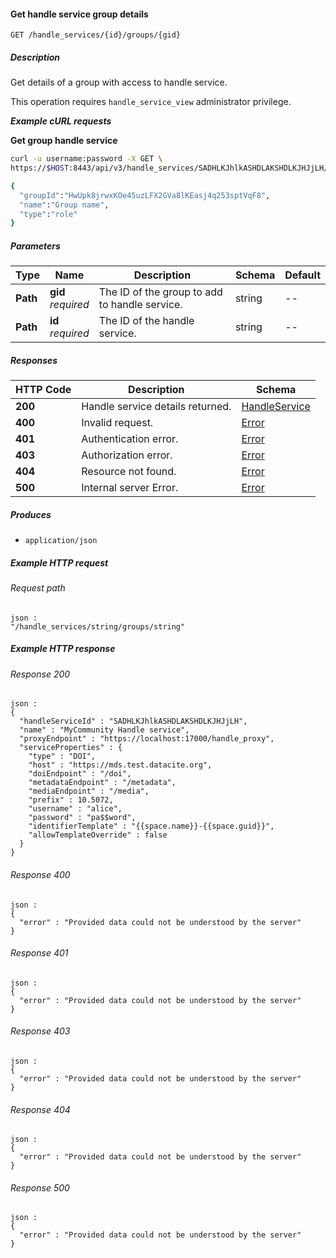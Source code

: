 
<a name="get_handle_service_group"></a>
#### Get handle service group details
```
GET /handle_services/{id}/groups/{gid}
```


##### Description
Get details of a group with access to handle service.

This operation requires `handle_service_view` administrator privilege.

***Example cURL requests***

**Get group handle service**
```bash
curl -u username:password -X GET \
https://$HOST:8443/api/v3/handle_services/SADHLKJhlkASHDLAKSHDLKJHJjLH/groups/HwUpk8jrwxKOe45uzLFX2GVa8lKEasj4q253sptVqF8

{
  "groupId":"HwUpk8jrwxKOe45uzLFX2GVa8lKEasj4q253sptVqF8",
  "name":"Group name",
  "type":"role"
}
```


##### Parameters

|Type|Name|Description|Schema|Default|
|---|---|---|---|---|
|**Path**|**gid**  <br>*required*|The ID of the group to add to handle service.|string|--|
|**Path**|**id**  <br>*required*|The ID of the handle service.|string|--|


##### Responses

|HTTP Code|Description|Schema|
|---|---|---|
|**200**|Handle service details returned.|[HandleService](../definitions/HandleService.md#handleservice)|
|**400**|Invalid request.|[Error](../definitions/Error.md#error)|
|**401**|Authentication error.|[Error](../definitions/Error.md#error)|
|**403**|Authorization error.|[Error](../definitions/Error.md#error)|
|**404**|Resource not found.|[Error](../definitions/Error.md#error)|
|**500**|Internal server Error.|[Error](../definitions/Error.md#error)|


##### Produces

* `application/json`


##### Example HTTP request

###### Request path
```
json :
"/handle_services/string/groups/string"
```


##### Example HTTP response

###### Response 200
```
json :
{
  "handleServiceId" : "SADHLKJhlkASHDLAKSHDLKJHJjLH",
  "name" : "MyCommunity Handle service",
  "proxyEndpoint" : "https://localhost:17000/handle_proxy",
  "serviceProperties" : {
    "type" : "DOI",
    "host" : "https://mds.test.datacite.org",
    "doiEndpoint" : "/doi",
    "metadataEndpoint" : "/metadata",
    "mediaEndpoint" : "/media",
    "prefix" : 10.5072,
    "username" : "alice",
    "password" : "pa$$word",
    "identifierTemplate" : "{{space.name}}-{{space.guid}}",
    "allowTemplateOverride" : false
  }
}
```


###### Response 400
```
json :
{
  "error" : "Provided data could not be understood by the server"
}
```


###### Response 401
```
json :
{
  "error" : "Provided data could not be understood by the server"
}
```


###### Response 403
```
json :
{
  "error" : "Provided data could not be understood by the server"
}
```


###### Response 404
```
json :
{
  "error" : "Provided data could not be understood by the server"
}
```


###### Response 500
```
json :
{
  "error" : "Provided data could not be understood by the server"
}
```



